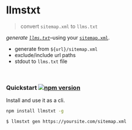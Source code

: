 # llmstxt

> convert `sitemap.xml` to `llms.txt`

*generate [`llms.txt`](https://dotenvx.com/llms.txt)*–using your [`sitemap.xml`](https://dotenvx.com/sitemap.xml).

* generate from `${url}/sitemap.xml`
* exclude/include url paths
* stdout to `llms.txt` file

&nbsp;


### Quickstart [![npm version](https://img.shields.io/npm/v/motdotla/llmstxt.svg)](https://www.npmjs.com/package/motdotla/llmstxt)

Install and use it as a cli.

```sh
npm install llmstxt -g
```
```sh
$ llmstxt gen https://yoursite.com/sitemap.xml
```

&nbsp;
